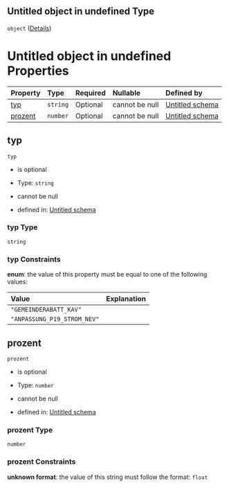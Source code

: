 ## Untitled object in undefined Type

`object` ([Details](abschlag.md))

# Untitled object in undefined Properties

| Property            | Type     | Required | Nullable       | Defined by                                                                                                                                                                   |
| :------------------ | :------- | :------- | :------------- | :--------------------------------------------------------------------------------------------------------------------------------------------------------------------------- |
| [typ](#typ)         | `string` | Optional | cannot be null | [Untitled schema](abschlagtyp.md "https://raw.githubusercontent.com/conuti-gmbh/bo4e-schema/master/schemas/v1/enum/AbschlagTyp.schema.json#/properties/typ")                 |
| [prozent](#prozent) | `number` | Optional | cannot be null | [Untitled schema](abschlag-properties-prozent.md "https://raw.githubusercontent.com/conuti-gmbh/bo4e-schema/master/schemas/v1/com/Abschlag.schema.json#/properties/prozent") |

## typ



`typ`

*   is optional

*   Type: `string`

*   cannot be null

*   defined in: [Untitled schema](abschlagtyp.md "https://raw.githubusercontent.com/conuti-gmbh/bo4e-schema/master/schemas/v1/enum/AbschlagTyp.schema.json#/properties/typ")

### typ Type

`string`

### typ Constraints

**enum**: the value of this property must be equal to one of the following values:

| Value                       | Explanation |
| :-------------------------- | :---------- |
| `"GEMEINDERABATT_KAV"`      |             |
| `"ANPASSUNG_P19_STROM_NEV"` |             |

## prozent



`prozent`

*   is optional

*   Type: `number`

*   cannot be null

*   defined in: [Untitled schema](abschlag-properties-prozent.md "https://raw.githubusercontent.com/conuti-gmbh/bo4e-schema/master/schemas/v1/com/Abschlag.schema.json#/properties/prozent")

### prozent Type

`number`

### prozent Constraints

**unknown format**: the value of this string must follow the format: `float`

